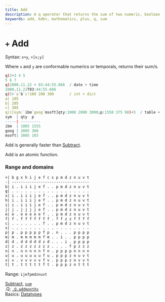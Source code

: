 ```yaml
---
title: Add
description: A q operator that returns the sum of two numeric, boolean or temporal arguments
keywords: add, kdb+, mathematics, plus, q, sum
---
```

# `+` Add



Syntax: `x+y`, `+[x;y]` 

Where `x` and `y` are conformable numerics or temporals, returns their sum/s.

```q
q)2+3 4 5
5 6 7
q)2000.11.22 + 03:44:55.666  / date + time
2000.11.22T03:44:55.666
q)5+`a`b`c!100 200 300       / int + dict
a| 105
b| 205
c| 305
q)([sym:`ibm`goog`msoft]qty:1000 2000 3000;p:1550 375 98)+5  / table + int
sym  | qty  p
-----| ---------
ibm  | 1005 1555
goog | 2005 380
msoft| 3005 103
```

Add is generally faster than [Subtract](subtract.md).

Add is an atomic function. 

### Range and domains

```txt
+| b g x h i j e f c s p m d z n u v t
-| -----------------------------------
b| i . i i i j e f . . p m d z n u v t
g| . . . . . . . . . . . . . . . . . .
x| i . i i i j e f . . p m d z n u v t
h| i . i i i j e f . . p m d z n u v t
i| i . i i i j e f . . p m d z n u v t
j| j . j j j j e f . . p m d z n u v t
e| e . e e e e e f . . p m d z n u v t
f| f . f f f f f f f . f f z z f f f f
c| . . . . . . . f . . p m d z n u v t
s| . . . . . . . . . . . . . . . . . .
p| p . p p p p p f p . n . . . p p p p
m| m . m m m m m f m . . i . . p p p p
d| d . d d d d d z d . . . i . p p p p
z| z . z z z z z z z . . . . f p z z z
n| n . n n n n n f n . p p p p n n n n
u| u . u u u u u f u . p p p z n u v t
v| v . v v v v v f v . p p p z n v v t
t| t . t t t t t f t . p p p z n t t t
```

Range: `ijefpmdznuvt`

<i class="far fa-hand-point-right"></i> 
[Subtract](subtract.md), 
[`sum`](sum.md)  
.Q; [`.Q.addmonths`](dotq.md#qaddmonths)  
Basics: [Datatypes](../basics/datatypes.md)

